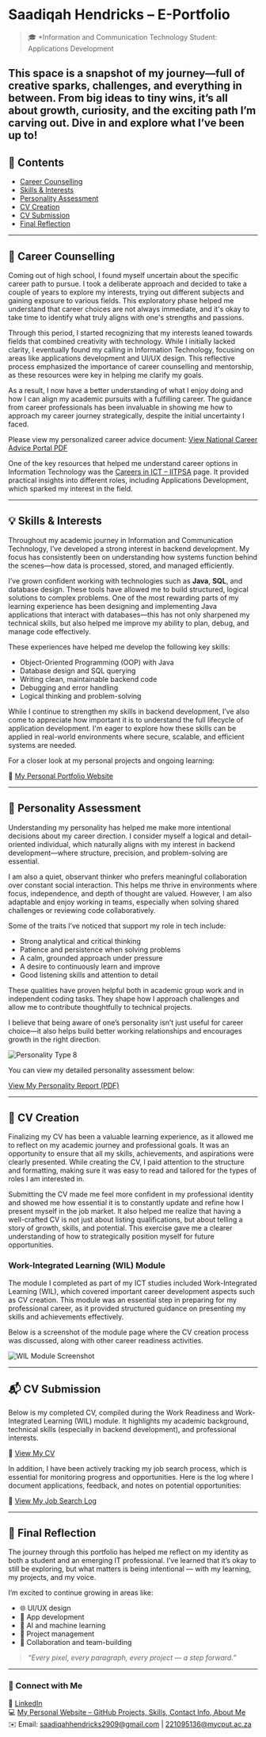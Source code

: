 # Saadiqah Hendricks – E-Portfolio

> 🎓 *Information and Communication Technology Student: Applications Development

This space is a snapshot of my journey—full of creative sparks, challenges, and everything in between. From big ideas to tiny wins, it’s all about growth, curiosity, and the exciting path I’m carving out. Dive in and explore what I’ve been up to!
---

## 📌 Contents
- [Career Counselling](#-career-counselling)
- [Skills & Interests](#-skills--interests)
- [Personality Assessment](#-personality-assessment)
- [CV Creation](#-cv-creation)
- [CV Submission](#-cv-submission)
- [Final Reflection](#-final-reflection)

---

## 🧭 Career Counselling

Coming out of high school, I found myself uncertain about the specific career path to pursue. I took a deliberate approach and decided to take a couple of years to explore my interests, trying out different subjects and gaining exposure to various fields. This exploratory phase helped me understand that career choices are not always immediate, and it's okay to take time to identify what truly aligns with one's strengths and passions.

Through this period, I started recognizing that my interests leaned towards fields that combined creativity with technology. While I initially lacked clarity, I eventually found my calling in Information Technology, focusing on areas like applications development and UI/UX design. This reflective process emphasized the importance of career counselling and mentorship, as these resources were key in helping me clarify my goals.

As a result, I now have a better understanding of what I enjoy doing and how I can align my academic pursuits with a fulfilling career. The guidance from career professionals has been invaluable in showing me how to approach my career journey strategically, despite the initial uncertainty I faced.

Please view my personalized career advice document:
[View National Career Advice Portal PDF](./national-career-advice-portal.pdf)

One of the key resources that helped me understand career options in Information Technology was the [Careers in ICT – IITPSA](https://www.iitpsa.org.za/careers-in-ict-info/) page. It provided practical insights into different roles, including Applications Development, which sparked my interest in the field.

---

## 💡 Skills & Interests

Throughout my academic journey in Information and Communication Technology, I’ve developed a strong interest in backend development. My focus has consistently been on understanding how systems function behind the scenes—how data is processed, stored, and managed efficiently.

I’ve grown confident working with technologies such as **Java**, **SQL**, and database design. These tools have allowed me to build structured, logical solutions to complex problems. One of the most rewarding parts of my learning experience has been designing and implementing Java applications that interact with databases—this has not only sharpened my technical skills, but also helped me improve my ability to plan, debug, and manage code effectively.

These experiences have helped me develop the following key skills:
- Object-Oriented Programming (OOP) with Java  
- Database design and SQL querying  
- Writing clean, maintainable backend code  
- Debugging and error handling  
- Logical thinking and problem-solving  

While I continue to strengthen my skills in backend development, I’ve also come to appreciate how important it is to understand the full lifecycle of application development. I'm eager to explore how these skills can be applied in real-world environments where secure, scalable, and efficient systems are needed.

For a closer look at my personal projects and ongoing learning:

🔗 [My Personal Portfolio Website](https://saadiqahhendricks.github.io/)

---

## 🧬 Personality Assessment

Understanding my personality has helped me make more intentional decisions about my career direction. I consider myself a logical and detail-oriented individual, which naturally aligns with my interest in backend development—where structure, precision, and problem-solving are essential.

I am also a quiet, observant thinker who prefers meaningful collaboration over constant social interaction. This helps me thrive in environments where focus, independence, and depth of thought are valued. However, I am also adaptable and enjoy working in teams, especially when solving shared challenges or reviewing code collaboratively.

Some of the traits I’ve noticed that support my role in tech include:
- Strong analytical and critical thinking  
- Patience and persistence when solving problems  
- A calm, grounded approach under pressure  
- A desire to continuously learn and improve  
- Good listening skills and attention to detail  

These qualities have proven helpful both in academic group work and in independent coding tasks. They shape how I approach challenges and allow me to contribute thoughtfully to technical projects.

I believe that being aware of one’s personality isn’t just useful for career choice—it also helps build better working relationships and encourages growth in the right direction.

![Personality Type 8](./type8.png)

You can view my detailed personality assessment below:

[View My Personality Report (PDF)](./My%20Personality%20Test%20-%20Type%208.pdf)

---

## 📄 CV Creation

Finalizing my CV has been a valuable learning experience, as it allowed me to reflect on my academic journey and professional goals. It was an opportunity to ensure that all my skills, achievements, and aspirations were clearly presented. While creating the CV, I paid attention to the structure and formatting, making sure it was easy to read and tailored for the types of roles I am interested in.

Submitting the CV made me feel more confident in my professional identity and showed me how essential it is to constantly update and refine how I present myself in the job market. It also helped me realize that having a well-crafted CV is not just about listing qualifications, but about telling a story of growth, skills, and potential. This exercise gave me a clearer understanding of how to strategically position myself for future opportunities.

### Work-Integrated Learning (WIL) Module

The module I completed as part of my ICT studies included Work-Integrated Learning (WIL), which covered important career development aspects such as CV creation. This module was an essential step in preparing for my professional career, as it provided structured guidance on presenting my skills and achievements effectively.

Below is a screenshot of the module page where the CV creation process was discussed, along with other career readiness activities.

![WIL Module Screenshot](./screenshot1.png)

---

## 📬 CV Submission

Below is my completed CV, compiled during the Work Readiness and Work-Integrated Learning (WIL) module. It highlights my academic background, technical skills (especially in backend development), and professional interests.

📄 [View My CV](./CV.pdf)

In addition, I have been actively tracking my job search process, which is essential for monitoring progress and opportunities. Here is the log where I document applications, feedback, and notes on potential opportunities:

📄 [View My Job Search Log](./JOB%20SEARCH%20LOG.pdf)

---

## 🧩 Final Reflection

The journey through this portfolio has helped me reflect on my identity as both a student and an emerging IT professional. I’ve learned that it’s okay to still be exploring, but what matters is being intentional — with my learning, my projects, and my voice.

I’m excited to continue growing in areas like:
- 🌐 UI/UX design
- 📱 App development
- 🤖 AI and machine learning
- 🧠 Project management
- 🤝 Collaboration and team-building

> *“Every pixel, every paragraph, every project — a step forward.”*  

---

### 🔗 Connect with Me

💼 [LinkedIn](https://www.linkedin.com/in/saadiqahhendricks)  
💻 [My Personal Website – GitHub Projects, Skills, Contact Info, About Me](https://saadiqahhendricks.github.io/)  
✉️ Email: saadiqahhendricks2909@gmail.com | 221095136@mycput.ac.za
